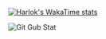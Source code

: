 [![Harlok's WakaTime stats](https://github-readme-stats.vercel.app/api/wakatime?username=Brazilianian)](https://github.com/anuraghazra/github-readme-stats)

![Git Gub Stat](http://github-profile-summary-cards.vercel.app/api/cards/profile-details?username=Brazilianian&theme=github_dark)

